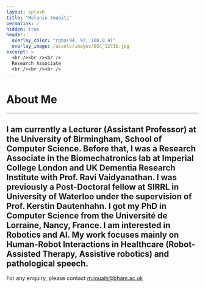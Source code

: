 ```yaml
---
layout: splash
title: "Melanie Jouaiti"
permalink: /
hidden: true
header:
  overlay_color: "rgba(94, 97, 108,0.4)"
  overlay_image: /assets/images/DSC_1273b.jpg
excerpt: >
  <br /><br /><br /> 
  Research Associate
  <br /><br /><br /> 
---
```

# About Me
---
I am currently a Lecturer (Assistant Professor) at the University of Birmingham, School of Computer Science. Before that, I was a Research Associate in the Biomechatronics lab at Imperial College London and UK Dementia Research Institute with Prof. Ravi Vaidyanathan. I was previously a Post-Doctoral fellow at SIRRL in University of Waterloo under the supervision of Prof. Kerstin Dautenhahn. I got my PhD in Computer Science from the Université de Lorraine, Nancy, France.
I am interested in Robotics and AI. My work focuses mainly on Human-Robot Interactions in Healthcare (Robot-Assisted Therapy, Assistive robotics) and pathological speech.
---
<p>For any enquiry, please contact <a href="mailto:m.jouaiti@bham.ac.uk">m.jouaiti@bham.ac.uk</a>
</p>

